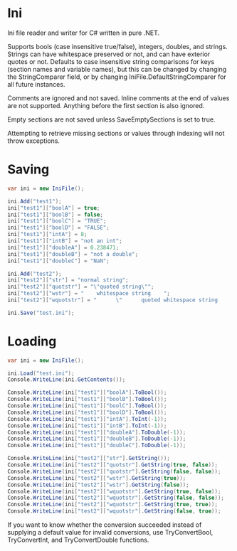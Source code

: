 # Ini
Ini file reader and writer for C# written in pure .NET.

Supports bools (case insensitive true/false), integers, doubles, and strings. Strings can have whitespace preserved or not, and can have exterior quotes or not. Defaults to case insensitive string comparisons for keys (section names and variable names), but this can be changed by changing the StringComparer field, or by changing IniFile.DefaultStringComparer for all future instances.

Comments are ignored and not saved. Inline comments at the end of values are not supported. Anything before the first section is also ignored.

Empty sections are not saved unless SaveEmptySections is set to true.

Attempting to retrieve missing sections or values through indexing will not throw exceptions.

# Saving
```csharp
var ini = new IniFile();

ini.Add("test1");
ini["test1"]["boolA"] = true;
ini["test1"]["boolB"] = false;
ini["test1"]["boolC"] = "TRUE";
ini["test1"]["boolD"] = "FALSE";
ini["test1"]["intA"] = 8;
ini["test1"]["intB"] = "not an int";
ini["test1"]["doubleA"] = 0.238471;
ini["test1"]["doubleB"] = "not a double";
ini["test1"]["doubleC"] = "NaN";

ini.Add("test2");
ini["test2"]["str"] = "normal string";
ini["test2"]["quotstr"] = "\"quoted string\"";
ini["test2"]["wstr"] = "    whitespace string    ";
ini["test2"]["wquotstr"] = "      \"      quoted whitespace string     \"     ";

ini.Save("test.ini");
```

# Loading
```csharp
var ini = new IniFile();

ini.Load("test.ini");
Console.WriteLine(ini.GetContents());

Console.WriteLine(ini["test1"]["boolA"].ToBool());
Console.WriteLine(ini["test1"]["boolB"].ToBool());
Console.WriteLine(ini["test1"]["boolC"].ToBool());
Console.WriteLine(ini["test1"]["boolD"].ToBool());
Console.WriteLine(ini["test1"]["intA"].ToInt(-1));
Console.WriteLine(ini["test1"]["intB"].ToInt(-1));
Console.WriteLine(ini["test1"]["doubleA"].ToDouble(-1));
Console.WriteLine(ini["test1"]["doubleB"].ToDouble(-1));
Console.WriteLine(ini["test1"]["doubleC"].ToDouble(-1));

Console.WriteLine(ini["test2"]["str"].GetString());
Console.WriteLine(ini["test2"]["quotstr"].GetString(true, false));
Console.WriteLine(ini["test2"]["quotstr"].GetString(false, false));
Console.WriteLine(ini["test2"]["wstr"].GetString(true));
Console.WriteLine(ini["test2"]["wstr"].GetString(false));
Console.WriteLine(ini["test2"]["wquotstr"].GetString(true, false));
Console.WriteLine(ini["test2"]["wquotstr"].GetString(false, false));
Console.WriteLine(ini["test2"]["wquotstr"].GetString(true, true));
Console.WriteLine(ini["test2"]["wquotstr"].GetString(false, true));
```

If you want to know whether the conversion succeeded instead of supplying a default value for invalid conversions, use TryConvertBool, TryConvertInt, and TryConvertDouble functions.
